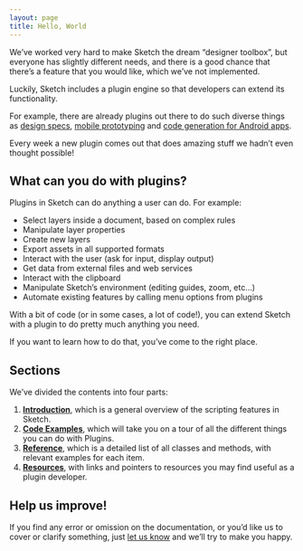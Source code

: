 ```yaml
---
layout: page
title: Hello, World
---
```


We’ve worked very hard to make Sketch the dream “designer toolbox”, but everyone has slightly different needs, and there is a good chance that there’s a feature that you would like, which we’ve not implemented.

Luckily, Sketch includes a plugin engine so that developers can extend its functionality.

For example, there are already plugins out there to do such diverse things as [design specs](https://github.com/utom/sketch-measure), [mobile prototyping](https://github.com/bomberstudios/sketch-framer) and [code generation for Android apps](https://github.com/malkomalko/sketch-android-kit).

Every week a new plugin comes out that does amazing stuff we hadn’t even thought possible!

## What can you do with plugins?

Plugins in Sketch can do anything a user can do. For example:

- Select layers inside a document, based on complex rules
- Manipulate layer properties
- Create new layers
- Export assets in all supported formats
- Interact with the user (ask for input, display output)
- Get data from external files and web services
- Interact with the clipboard
- Manipulate Sketch’s environment (editing guides, zoom, etc…)
- Automate existing features by calling menu options from plugins

With a bit of code (or in some cases, a lot of code!), you can extend Sketch with a plugin to do pretty much anything you need.

If you want to learn how to do that, you’ve come to the right place.

## Sections

We’ve divided the contents into four parts:

1. **[Introduction]({{site.baseurl}}/introduction/)**, which is a general overview of the scripting features in Sketch.
2. **[Code Examples]({{site.baseurl}}/samples/)**, which will take you on a tour of all the different things you can do with Plugins.
3. **[Reference]({{site.baseurl}}/reference/)**, which is a detailed list of all classes and methods, with relevant examples for each item.
4. **[Resources]({{site.baseurl}}/resources/)**, with links and pointers to resources you may find useful as a plugin developer.

## Help us improve!

If you find any error or omission on the documentation, or you’d like us to cover or clarify something, just [let us know](mailto:mail@bohemiancoding.com?subject=Developer%20Documentation%20Suggestion) and we’ll try to make you happy.
